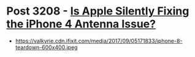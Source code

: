 # Post 3208 - [Is Apple Silently Fixing the iPhone 4 Antenna Issue?](https://www.ifixit.com/News/3208/is-apple-silently-fixing-the-iphone-4-antenna-issue)

- https://valkyrie.cdn.ifixit.com/media/2017/09/05171833/iphone-8-teardown-600x400.jpeg
